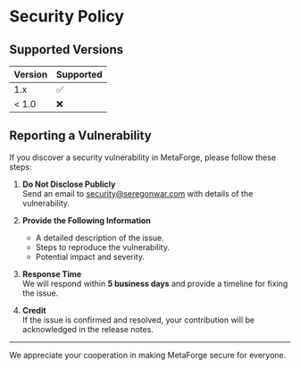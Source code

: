 
# Security Policy

## Supported Versions

| Version | Supported          |
|---------|--------------------|
| 1.x     | :white_check_mark: |
| < 1.0   | :x:                |

## Reporting a Vulnerability

If you discover a security vulnerability in MetaForge, please follow these steps:

1. **Do Not Disclose Publicly**  
   Send an email to [security@seregonwar.com](mailto:security@seregonwar.com) with details of the vulnerability.

2. **Provide the Following Information**  
   - A detailed description of the issue.
   - Steps to reproduce the vulnerability.
   - Potential impact and severity.

3. **Response Time**  
   We will respond within **5 business days** and provide a timeline for fixing the issue.

4. **Credit**  
   If the issue is confirmed and resolved, your contribution will be acknowledged in the release notes.

---

We appreciate your cooperation in making MetaForge secure for everyone.
